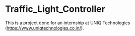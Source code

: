 # Traffic_Light_Controller

 This is a project done for an internship at UNIQ Technologies (https://www.uniqtechnologies.co.in/).
